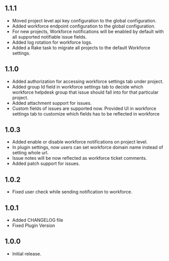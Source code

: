 ## 1.1.1

* Moved project level api key configuration to the global configuration.
* Added workforce endpoint configuration to the global configuration.
* For new projects, Workforce notifications will be enabled by default with all supported notifiable issue fields.
* Added log rotation for workforce logs.
* Added a Rake task to migrate all projects to the default Workforce settings.

## 1.1.0

* Added authorization for accessing workforce settings tab under project.
* Added group Id field in workforce settings tab to decide which workforce helpdesk group that issue should fall into
  for that particular project.
* Added attachment support for issues.
* Custom fields of issues are supported now. Provided UI in workforce settings tab to customize which fields has to be
  reflected in workforce

## 1.0.3

* Added enable or disable workforce notifications on project level.
* In plugin settings, now users can set workforce domain name instead of setting whole url.
* Issue notes will be now reflected as workforce ticket comments.
* Added patch support for issues.

## 1.0.2

* Fixed user check while sending notification to workforce.

## 1.0.1

* Added CHANGELOG file
* Fixed Plugin Version

## 1.0.0

* Initial release.
